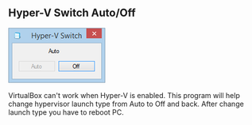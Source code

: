 ##	Hyper-V Switch Auto/Off

![Alt text](/screenshot.png?raw=true "screenshot")

VirtualBox can't work when Hyper-V is enabled. This program will help change hypervisor launch type from Auto to Off and back. After change launch type you have to reboot PC.

